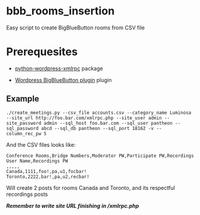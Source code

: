 # bbb_rooms_insertion
Easy script to create BigBlueButton rooms from CSV file

# Prerequesites
- [python-wordpress-xmlrpc](https://python-wordpress-xmlrpc.readthedocs.io/en/latest/index.html) package

- [Wordpress BigBlueButton plugin](https://github.com/albertosgz/Wordpress_BigBlueButton_plugin) plugin

## Example
```
./create_meetings.py --csv_file accounts.csv --category_name Luminosa --site_url http://foo.bar.com/xmlrpc.php --site_user admin --site_password admin --sql_host foo.bar.com --sql_user pantheon --sql_password abcd --sql_db pantheon --sql_port 18162 -v --column_rec_pw 5
```

And the CSV files looks like:
```
Conference Rooms,Bridge Numbers,Moderator PW,Participate PW,Recordings User Name,Recordings PW
,,,,,
Canada,1111,foo!,pa,u1,focbar!
Toronto,2222,bar!,pa,u2,recbar!
```

Will create 2 posts for rooms Canada and Toronto, and its respectful recordings posts

**_Remember to write site URL finishing in /xmlrpc.php_**


